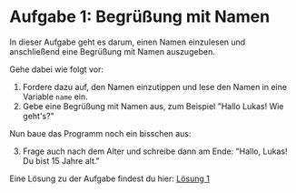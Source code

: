 
# Aufgabe 1: Begrüßung mit Namen

In dieser Aufgabe geht es darum, einen Namen einzulesen und anschließend eine Begrüßung mit Namen auszugeben.

Gehe dabei wie folgt vor:

1. Fordere dazu auf, den Namen einzutippen und lese den Namen in eine Variable `name` ein.
2. Gebe eine Begrüßung mit Namen aus, zum Beispiel "Hallo Lukas! Wie geht's?"

Nun baue das Programm noch ein bisschen aus:

3. Frage auch nach dem Alter und schreibe dann am Ende: "Hallo, Lukas! Du bist 15 Jahre alt."

Eine Lösung zu der Aufgabe findest du hier: [Lösung 1](loesung1.py)
